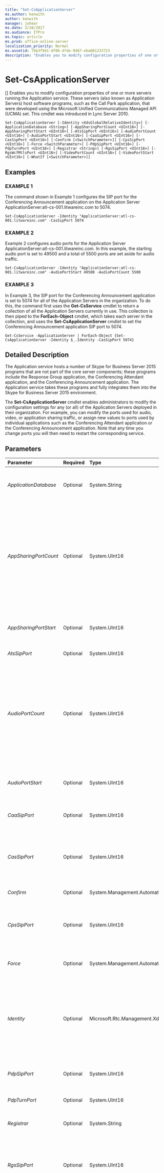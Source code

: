 ```yaml
---
title: "Set-CsApplicationServer"
ms.author: kenwith
author: kenwith
manager: johmar
ms.date: 3/28/2017
ms.audience: ITPro
ms.topic: article
ms.prod: office-online-server
localization_priority: Normal
ms.assetid: 74b3f941-df06-4fde-9487-eba081233723
description: "Enables you to modify configuration properties of one or more servers running the Application service. These servers (also known as Application Servers) host software programs, such as the Call Park application, that were developed using the Microsoft Unified Communications Managed API (UCMA) set. This cmdlet was introduced in Lync Server 2010."
---
```


# Set-CsApplicationServer
[]
Enables you to modify configuration properties of one or more servers running the Application service. These servers (also known as Application Servers) host software programs, such as the Call Park application, that were developed using the Microsoft Unified Communications Managed API (UCMA) set. This cmdlet was introduced in Lync Server 2010.
  
```
Set-CsApplicationServer [-Identity <XdsGlobalRelativeIdentity>] [-ApplicationDatabase <String>] [-AppSharingPortCount <UInt16>] [-AppSharingPortStart <UInt16>] [-AtsSipPort <UInt16>] [-AudioPortCount <UInt16>] [-AudioPortStart <UInt16>] [-CaaSipPort <UInt16>] [-CasSipPort <UInt16>] [-Confirm [<SwitchParameter>]] [-CpsSipPort <UInt16>] [-Force <SwitchParameter>] [-PdpSipPort <UInt16>] [-PdpTurnPort <UInt16>] [-Registrar <String>] [-RgsSipPort <UInt16>] [-RgsWcfMtlsPort <UInt16>] [-VideoPortCount <UInt16>] [-VideoPortStart <UInt16>] [-WhatIf [<SwitchParameter>]]

```

## Examples

### EXAMPLE 1

The command shown in Example 1 configures the SIP port for the Conferencing Announcement application on the Application Server ApplicationServer:atl-cs-001.litwareinc.com to 5074.
  
```
Set-CsApplicationServer -Identity "ApplicationServer:atl-cs-001.litwareinc.com" -CasSipPort 5074 
```

### EXAMPLE 2

Example 2 configures audio ports for the Application Server ApplicationServer:atl-cs-001.litwareinc.com. In this example, the starting audio port is set to 49500 and a total of 5500 ports are set aside for audio traffic.
  
```
Set-CsApplicationServer -Identity "ApplicationServer:atl-cs-001.litwareinc.com" -AudioPortStart 49500 -AudioPortCount 5500 
```

### EXAMPLE 3

In Example 3, the SIP port for the Conferencing Announcement application is set to 5074 for all of the Application Servers in the organization. To do this, the command first uses the **Get-CsService** cmdlet to return a collection of all the Application Servers currently in use. This collection is then piped to the **ForEach-Object** cmdlet, which takes each server in the collection, and uses the **Set-CsApplicationServer** cmdlet to set the Conferencing Announcement application SIP port to 5074.
  
```
Get-CsService -ApplicationServer | ForEach-Object {Set-CsApplicationServer -Identity $_.Identity -CasSipPort 5074} 
```

## Detailed Description

The Application service hosts a number of Skype for Business Server 2015 programs that are not part of the core server components; these programs include the Response Group application, the Conferencing Attendant application, and the Conferencing Announcement application. The Application service takes these programs and fully integrates them into the Skype for Business Server 2015 environment.
  
The **Set-CsApplicationServer** cmdlet enables administrators to modify the configuration settings for any (or all) of the Application Servers deployed in their organization. For example, you can modify the ports used for audio, video, or application sharing traffic, or assign new values to ports used by individual applications such as the Conferencing Attendant application or the Conferencing Announcement application. Note that any time you change ports you will then need to restart the corresponding service.
  
## Parameters

|**Parameter**|**Required**|**Type**|**Description**|
|:-----|:-----|:-----|:-----|
| _ApplicationDatabase_ <br/> |Optional  <br/> |System.String  <br/> |Service location of the Application database. For example:  `-ApplicationDatabase "ApplicationDatabase:atl-cs-001.litwareinc.com"`.  <br/> |
| _AppSharingPortCount_ <br/> |Optional  <br/> |System.UInt16  <br/> |Total number of ports allocated for application sharing. The actual ports to be opened will start with the value configured for AppSharingPortStart and continue through the number of ports specified for AppSharingPortCount. For example, if the AppSharingPortStart is set to 60000 and the AppSharingPortCount is set to 100 then ports 60000 through 60099 will be used for application sharing.  <br/> |
| _AppSharingPortStart_ <br/> |Optional  <br/> |System.UInt16  <br/> |First port in the range of ports allocated for application sharing. For example:  `-AppSharingPortStart 60000`.  <br/> |
| _AtsSipPort_ <br/> |Optional  <br/> |System.UInt16  <br/> |Port used for the Audio Test service.  <br/> |
| _AudioPortCount_ <br/> |Optional  <br/> |System.UInt16  <br/> |Total number of ports allocated for sending and receiving audio traffic. The actual ports to be opened will start with the value configured for AudioPortStart and continue through the number of ports specified for AudioPortCount. For example, if the AudioPortStart is set to 60000 and the AudioPortCount is set to 100, then ports 60000 through 60099 will be used for audio traffic.  <br/> |
| _AudioPortStart_ <br/> |Optional  <br/> |System.UInt16  <br/> |First port in the range of ports allocated for sending and receiving audio traffic. For example:  `-AudioPortStart 60000`.  <br/> |
| _CaaSipPort_ <br/> |Optional  <br/> |System.UInt16  <br/> |SIP port used by the Conferencing Attendant application, used when connecting users to a dial-in conference.  <br/> |
| _CasSipPort_ <br/> |Optional  <br/> |System.UInt16  <br/> |SIP port used by the Conferencing Announcement application, used to play announcements (for example, "Ken Myer is now exiting") during a conference.  <br/> |
| _Confirm_ <br/> |Optional  <br/> |System.Management.Automation.SwitchParameter  <br/> |Prompts you for confirmation before executing the command.  <br/> |
| _CpsSipPort_ <br/> |Optional  <br/> |System.UInt16  <br/> |SIP port used by the Call Park service. The Call Park service enables you to place a call on hold from one telephone, then have that call retrieved from a different phone.  <br/> |
| _Force_ <br/> |Optional  <br/> |System.Management.Automation.SwitchParameter  <br/> |Suppresses the display of any non-fatal error message that might occur when running the command.  <br/> |
| _Identity_ <br/> |Optional  <br/> |Microsoft.Rtc.Management.Xds.XdsGlobalRelativeIdentity  <br/> |Service location of the Application Server to be modified. For example:  `-Identity "ApplicationServer:atl-cs-001.litwareinc.com"`.  <br/> Note that you can leave off the prefix "ApplicationServer:" when specifying an Application server. For example:  `-Identity "atl-cs-001.litwareinc.com"`.  <br/> |
| _PdpSipPort_ <br/> |Optional  <br/> |System.UInt16  <br/> |SIP port used by the Policy Decision Point Server. The Policy Decision Point Server is used for bandwidth management.  <br/> |
| _PdpTurnPort_ <br/> |Optional  <br/> |System.UInt16  <br/> |Turn traffic port used by the Policy Decision Point Server.  <br/> |
| _Registrar_ <br/> |Optional  <br/> |System.String  <br/> |Fully qualified domain name of the Registrar associated with the Policy Decision Point Server.  <br/> |
| _RgsSipPort_ <br/> |Optional  <br/> |System.UInt16  <br/> |SIP port used by the Response Group application. The Response Group application provides a way to direct incoming phone calls to a specific group of people, such as an organization's support team.  <br/> |
| _RgsWcfMtlsPort_ <br/> |Optional  <br/> |System.UInt16  <br/> |Port used for Windows Communication Foundation (WCF) mutual TLS (MTLS) traffic used by the Response Group application.  <br/> |
| _VideoPortCount_ <br/> |Optional  <br/> |System.UInt16  <br/> |Total number of ports allocated for sending and receiving video traffic. The actual ports to be opened will start with the value configured for VideoPortStart and continue through the number of ports specified for VideoPortCount. For example, if the VideoPortStart is set to 60000 and the VideoPortCount is set to 100, then ports 60000 through 60099 will be used for video traffic.  <br/> |
| _VideoPortStart_ <br/> |Optional  <br/> |System.UInt16  <br/> |First port in the range of ports allocated for sending and receiving video traffic. For example  `-VideoPortStart 60000`.  <br/> |
| _WhatIf_ <br/> |Optional  <br/> |System.Management.Automation.SwitchParameter  <br/> |Describes what would happen if you executed the command without actually executing the command.  <br/> |
| _BypassDualWrite_ <br/> |Optional  <br/> |System.Boolean  <br/> |PARAMVALUE: $true | $false  <br/> |
   
## Input Types

None. The **Set-CsApplicationServer** cmdlet does not accept pipelined input.
  
## Return Types

The **Set-CsApplicationServer** cmdlet does not return any values or objects. Instead, the cmdlet modifies existing instances of the Microsoft.Rtc.Management.Xds.DisplayApplicationServer object.
  
## See also

#### 

[Get-CsServerApplication](get-csserverapplication.md)

